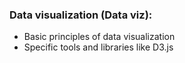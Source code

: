 ### Data visualization (Data viz):

- Basic principles of data visualization 
- Specific tools and libraries like D3.js
